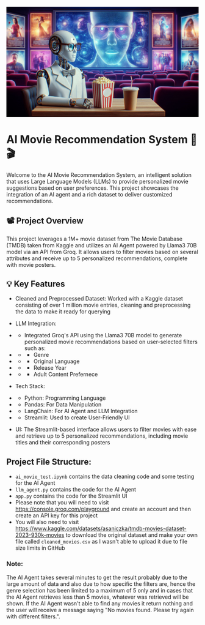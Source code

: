 ![ai_movie_pic.jpeg](ai_movie_pic.jpeg)

# AI Movie Recommendation System 🤖🎬

Welcome to the AI Movie Recommendation System, an intelligent solution that uses Large Language Models (LLMs) to provide personalized movie suggestions based on user preferences. This project showcases the integration of an AI agent and a rich dataset to deliver customized recommendations.

## 📽️ Project Overview

This project leverages a 1M+ movie dataset from The Movie Database (TMDB) taken from Kaggle and utilizes an AI Agent powered by Llama3 70B model via an API from Groq. It allows users to filter movies based on several attributes and receive up to 5 personalized recommendations, complete with movie posters.

## 💡 Key Features

- Cleaned and Preprocessed Dataset: Worked with a Kaggle dataset consisting of over 1 million movie entries, cleaning and preprocessing the data to make it ready for querying

- LLM Integration:
- - Integrated Groq's API using the Llama3 70B model to generate personalized movie recommendations based on user-selected filters such as:
- - - Genre
- - - Original Language
- - - Release Year
- - - Adult Content Prefernece

- Tech Stack:
- - Python: Programming Language
- - Pandas: For Data Manipulation 
- - LangChain: For AI Agent and LLM Integration
- - Streamlit: Used to create User-Friendly UI

- UI: The Streamlit-based interface allows users to filter movies with ease and retrieve up to 5 personalized recommendations, including movie titles and their corresponding posters

## Project File Structure:

- `ai_movie_test.ipynb` contains the data cleaning code and some testing for the AI Agent
- `llm_agent.py` contains the code for the AI Agent
- `app.py` contains the code for the Streamlit UI
- Please note that you will need to visit https://console.groq.com/playground and create an account and then create an API key for this project
- You will also need to visit https://www.kaggle.com/datasets/asaniczka/tmdb-movies-dataset-2023-930k-movies to download the original dataset and make your own file called `cleaned_movies.csv` as I wasn't able to upload it due to file size limits in GitHub

### Note:

The AI Agent takes several minutes to get the result probably due to the large amount of data and also due to how specific the filters are, hence the genre selection has been limited to a maximum of 5 only and in cases that the AI Agent retrieves less than 5 movies, whatever was retrieved will be shown. If the AI Agent wasn't able to find any movies it return nothing and the user will receive a message saying "No movies found. Please try again with different filters.".